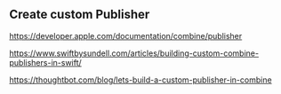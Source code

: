 

## Create custom Publisher

https://developer.apple.com/documentation/combine/publisher

https://www.swiftbysundell.com/articles/building-custom-combine-publishers-in-swift/

https://thoughtbot.com/blog/lets-build-a-custom-publisher-in-combine